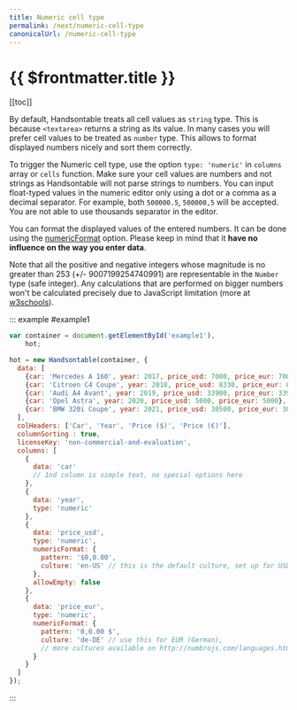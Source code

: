 ```yaml
---
title: Numeric cell type
permalink: /next/numeric-cell-type
canonicalUrl: /numeric-cell-type
---
```


# {{ $frontmatter.title }}

[[toc]]

By default, Handsontable treats all cell values as `string` type. This is because `<textarea>` returns a string as its value. In many cases you will prefer cell values to be treated as `number` type. This allows to format displayed numbers nicely and sort them correctly.

To trigger the Numeric cell type, use the option `type: 'numeric'` in `columns` array or `cells` function. Make sure your cell values are numbers and not strings as Handsontable will not parse strings to numbers. You can input float-typed values in the numeric editor only using a dot or a comma as a decimal separator. For example, both `500000.5`, `500000,5` will be accepted. You are not able to use thousands separator in the editor.

You can format the displayed values of the entered numbers. It can be done using the [numericFormat](api/dataMap/metaManager/metaSchema.md#numericFormat) option. Please keep in mind that it **have no influence on the way you enter data**.

Note that all the positive and negative integers whose magnitude is no greater than 253 (+/- 9007199254740991) are representable in the `Number` type (safe integer). Any calculations that are performed on bigger numbers won't be calculated precisely due to JavaScript limitation (more at [w3schools](http://www.w3schools.com/js/js_numbers.asp)).

::: example #example1
```js
var container = document.getElementById('example1'),
    hot;

hot = new Handsontable(container, {
  data: [
    {car: 'Mercedes A 160', year: 2017, price_usd: 7000, price_eur: 7000},
    {car: 'Citroen C4 Coupe', year: 2018, price_usd: 8330, price_eur: 8330},
    {car: 'Audi A4 Avant', year: 2019, price_usd: 33900, price_eur: 33900},
    {car: 'Opel Astra', year: 2020, price_usd: 5000, price_eur: 5000},
    {car: 'BMW 320i Coupe', year: 2021, price_usd: 30500, price_eur: 30500}
  ],
  colHeaders: ['Car', 'Year', 'Price ($)', 'Price (€)'],
  columnSorting : true,
  licenseKey: 'non-commercial-and-evaluation',
  columns: [
    {
      data: 'car'
      // 1nd column is simple text, no special options here
    },
    {
      data: 'year',
      type: 'numeric'
    },
    {
      data: 'price_usd',
      type: 'numeric',
      numericFormat: {
        pattern: '$0,0.00',
        culture: 'en-US' // this is the default culture, set up for USD
      },
      allowEmpty: false
    },
    {
      data: 'price_eur',
      type: 'numeric',
      numericFormat: {
        pattern: '0,0.00 $',
        culture: 'de-DE' // use this for EUR (German),
        // more cultures available on http://numbrojs.com/languages.html
      }
    }
  ]
});
```
:::
